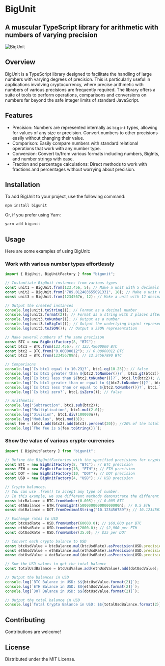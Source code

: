 # BigUnit
## A muscular TypeScript library for arithmetic with numbers of varying precision

![BigUnit](https://github.com/bazmatic/bigunit/assets/1154619/6961c772-8902-4f9e-9a19-ca6750747326)

## Overview

BigUnit is a TypeScript library designed to facilitate the handling of large numbers with varying degrees of precision. This is particularly useful in applications involving cryptocurrency, where precise arithmetic with numbers of various precisions are frequently required. The library offers a suite of tools to perform operations, comparisons and conversions on numbers far beyond the safe integer limits of standard JavaScript.

## Features

- Precision: Numbers are represented internally as `bigint` types, allowing for values of any size or precision. Convert numbers to other precisions easily without changing their value.
- Comparison: Easily compare numbers with standard relational operations that work with any number type.
- Conversion: Convert to/from various formats including numbers, BigInts, and number strings with ease.
- Fraction and percentage calculations: Direct methods to work with fractions and percentages without worrying about precision.

## Installation

To add BigUnit to your project, use the following command:

```sh
npm install bigunit
```

Or, if you prefer using Yarn:

```sh
yarn add bigunit
```

## Usage

Here are some examples of using BigUnit:

### Work with various number types effortlessly

```typescript
import { BigUnit, BigUnitFactory } from "bigunit";

// Instantiate BigUnit instances from various types
const unit1 = BigUnit.from(123.456, 5); // Make a unit with 5 decimals from a number
const unit2 = BigUnit.from("789.012483655091331", 18); // Make a unit with 18 decimals from a number string
const unit3 = BigUnit.from(1234567n, 12); // Make a unit with 12 decimalsFrom BigInt (0.000001234567)

// Output the created instances
console.log(unit1.toString()); // Format as a decimal number
console.log(unit2.format(2)); // Format as a string with 2 places after the decimal point
console.log(unit3.toNumber()); // Output as a number
console.log(unit3.toBigInt()); // Output the underlying bigint representation
console.log(unit3.toJSON()); // Output a JSON representation

// Make several numbers of the same precision
const BTC = new BigUnitFactory(8, "BTC");
const btc1 = BTC.from(123.456); // 123.45600000 BTC
const btc2 = BTC.from("0.00000012"); // 0.00000012 BTC
const btc3 = BTC.from(123456789n); // 12.34567890 BTC

// Comparisons
console.log(`Is btc1 equal to 10.23}?`, btc1.eq(10.23)); // false
console.log(`Is btc1 greater than ${btc2.toNumber()}?`, btc1.gt(btc2)); // true
console.log(`Is btc1 less than ${btc2.toNumber()}?`, btc1.lt(btc2)); // false
console.log(`Is btc1 greater than or equal to ${btc2.toNumber()}?`, btc1.gte(btc2)); // true
console.log(`Is btc1 less than or equal to ${btc2.toNumber()}?`, btc1.lte(btc2)); // false
console.log(`Is btc1 zero?`, btc1.isZero()); // false

// Arithmetic
console.log("Subtraction", btc1.sub(btc2)); 
console.log("Multiplication", btc1.mul(2.0)); 
console.log("Division", btc1.div(100000n)); 
console.log("Modulus", btc1.mod(3)); 
const fee = (btc1.add(btc2).add(btc3).percent(20)); //20% of the total
console.log(`The fee is ${fee.toString()}`); 
```

### Show the value of various crypto-currencies

```typescript
import { BigUnitFactory } from "bigunit";

// Define the BigUnitFactories with the specified precisions for cryptocurrencies and USD
const BTC = new BigUnitFactory(8, "BTC"); // BTC precision
const ETH = new BigUnitFactory(18, "ETH"); // ETH precision
const DOT = new BigUnitFactory(10, "DOT"); // DOT precision
const USD = new BigUnitFactory(4, "USD"); // USD precision

// Crypto balances. 
// You can use .from() to accept any type of number. 
// In this example, we use different methods demonstrate the different ways to instantiate BigUnit instances.
const btcBalance = BTC.fromNumber(0.005); // 0.005 BTC
const ethBalance = ETH.fromBigInt(500000000000000000n); // 0.5 ETH
const dotBalance = DOT.fromDecimalString("10.123456789"); // 10.1234567890 DOT. fromDecimalString permits any number of digits after the decimal point.

// Exchange rates to USD
const btcUsdRate = USD.fromNumber(60000.0); // $60,000 per BTC
const ethUsdRate = USD.fromNumber(2000.0); // $2,000 per ETH
const dotUsdRate = USD.fromNumber(35.0); // $35 per DOT

// Convert each crypto balance to USD
const btcUsdValue = btcBalance.mul(btcUsdRate).asPrecision(USD.precision);
const ethUsdValue = ethBalance.mul(ethUsdRate).asPrecision(USD.precision);
const dotUsdValue = dotBalance.mul(dotUsdRate).asPrecision(USD.precision);

// Sum the USD values to get the total balance
const totalUsdBalance = btcUsdValue.add(ethUsdValue).add(dotUsdValue);

// Output the balances in USD
console.log(`BTC Balance in USD: $${btcUsdValue.format(2)}`);
console.log(`ETH Balance in USD: $${ethUsdValue.format(2)}`);
console.log(`DOT Balance in USD: $${dotUsdValue.format(2)}`);

// Output the total balance in USD
console.log(`Total Crypto Balance in USD: $${totalUsdBalance.format(2)}`);
```

## Contributing

Contributions are welcome!

## License

Distributed under the MIT License.
